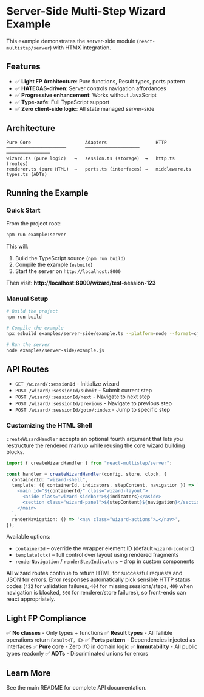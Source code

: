 # Server-Side Multi-Step Wizard Example

This example demonstrates the server-side module (`react-multistep/server`) with HTMX integration.

## Features

- ✅ **Light FP Architecture**: Pure functions, Result types, ports pattern
- ✅ **HATEOAS-driven**: Server controls navigation affordances
- ✅ **Progressive enhancement**: Works without JavaScript
- ✅ **Type-safe**: Full TypeScript support
- ✅ **Zero client-side logic**: All state managed server-side

## Architecture

```
Pure Core                    Adapters                  HTTP
──────────────────────       ────────────────────      ────────────────
wizard.ts (pure logic)   →   session.ts (storage)  →   http.ts (routes)
renderer.ts (pure HTML)  →   ports.ts (interfaces) →   middleware.ts
types.ts (ADTs)
```

## Running the Example

### Quick Start

From the project root:

```bash
npm run example:server
```

This will:
1. Build the TypeScript source (`npm run build`)
2. Compile the example (`esbuild`)
3. Start the server on `http://localhost:8000`

Then visit: **http://localhost:8000/wizard/test-session-123**

### Manual Setup

```bash
# Build the project
npm run build

# Compile the example
npx esbuild examples/server-side/example.ts --platform=node --format=cjs --outfile=examples/server-side/example.js

# Run the server
node examples/server-side/example.js
```

## API Routes

- `GET /wizard/:sessionId` - Initialize wizard
- `POST /wizard/:sessionId/submit` - Submit current step
- `POST /wizard/:sessionId/next` - Navigate to next step
- `POST /wizard/:sessionId/previous` - Navigate to previous step
- `POST /wizard/:sessionId/goto/:index` - Jump to specific step

### Customizing the HTML Shell

`createWizardHandler` accepts an optional fourth argument that lets you
restructure the rendered markup while reusing the core wizard building blocks.

```ts
import { createWizardHandler } from "react-multistep/server";

const handler = createWizardHandler(config, store, clock, {
  containerId: "wizard-shell",
  template: ({ containerId, indicators, stepContent, navigation }) => `
    <main id="${containerId}" class="wizard-layout">
      <aside class="wizard-sidebar">${indicators}</aside>
      <section class="wizard-panel">${stepContent}${navigation}</section>
    </main>
  `,
  renderNavigation: () => '<nav class="wizard-actions">…</nav>',
});
```

Available options:

- `containerId` – override the wrapper element ID (default `wizard-content`)
- `template(ctx)` – full control over layout using rendered fragments
- `renderNavigation` / `renderStepIndicators` – drop in custom components

All wizard routes continue to return HTML for successful requests and JSON for
errors. Error responses automatically pick sensible HTTP status codes (`422`
for validation failures, `404` for missing sessions/steps, `409` when
navigation is blocked, `500` for renderer/store failures), so front-ends can
react appropriately.

## Light FP Compliance

✅ **No classes** - Only types + functions
✅ **Result types** - All fallible operations return `Result<T, E>`
✅ **Ports pattern** - Dependencies injected as interfaces
✅ **Pure core** - Zero I/O in domain logic
✅ **Immutability** - All public types readonly
✅ **ADTs** - Discriminated unions for errors

## Learn More

See the main README for complete API documentation.
